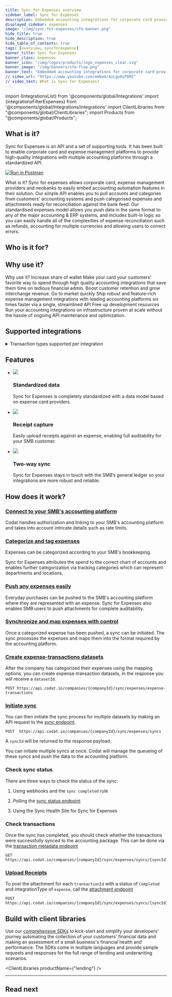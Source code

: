 ```yaml
---
title: Sync for Expenses overview
sidebar_label: Sync for Expenses
description: Embedded accounting integrations for corporate card providers
displayed_sidebar: expenses
image: "/img/sync-for-expenses/sfe-banner.png"
hide_title: true
hide_description: true
hide_table_of_contents: true
tags: [overview, syncforexpense]
banner_title: Sync for Expenses
banner_class: expenses
banner_icon: "/img/logos/products/logo_expenses_clear.svg"
banner_image: "/img/banners/sfe-flow.png"
banner_text: "Embedded accounting integrations for corporate card providers."
// video_url: "https://www.youtube.com/embed/4zLgo0iP6MI"
// video_text: What is Sync for Expenses?
---
```


import {IntegrationsList} from '@components/global/Integrations'
import {integrationsFilterExpenses} from '@components/global/Integrations/integrations'
import ClientLibraries from "@components/global/ClientLibraries";
import Products from "@components/global/Products";

## What is it?

Sync for Expenses is an API and a set of supporting tools. It has been built to enable corporate card and expense management platforms to provide high-quality integrations with multiple accounting platforms through a standardized API.

[![Run in Postman](https://run.pstmn.io/button.svg)](https://god.gw.postman.com/run-collection/9514766-9427cfd1-d3f9-4857-b3f1-d488fb6de5a6?action=collection%2Ffork&collection-url=entityId%3D9514766-9427cfd1-d3f9-4857-b3f1-d488fb6de5a6%26entityType%3Dcollection%26workspaceId%3Dc6d087b0-fc80-4d14-a903-a9017e1b54e0)

What is it?
Sync for expenses allows corporate card, expense management providers and neobanks to easily embed accounting automation features in their solution. Our simple API enables you to pull accounts and categories from customers' accounting systems and push categorised expenses and attachments ready for reconciliation against the bank feed.
Our standardised expenses model allows you push data in the same format to any of the major accounting & ERP systems, and includes built-in logic so you can easily handle all of the complexities of expense reconciliation such as refunds, accounting for multiple currencies and allowing users to correct errors.

## Who is it for?


## Why use it?



Why use it?
Increase share of wallet
Make your card your customers' favorite way to spend through high quality accounting integrations that save them time on tedious financial admin. Boost customer retention and grow interchange revenue.
Go to market quickly
Ship robust and feature-rich expense management integrations with leading accounting platforms six times faster via a single, streamlined API
Free up development resources
Run your accounting integrations on infrastructure proven at scale without the hassle of ongoing API maintenance and optimization.

## Supported integrations

<IntegrationsList filter={integrationsFilterExpenses}/>

<details>
<summary>Transaction types supported per integration</summary>

| Transaction type                    | Payment | Refund | Reward | Chargeback | Transfer in | Transfer out | Adjustment in | Adjustment out |
|---------------------|---------|--------|--------|------------|-------------|--------------|---------------|----------------|
| Xero                | ✔️       | ✔️      | ✔️      | ✔️          | ✔️           | ✔️            | ✔️             | ✔️              |
| QuickBooks   Online | ✔️       | ✔️      | ✔️      | ✔️          | ✔️           | ✔️            | ✔️             | ✔️              |
| Dynamics   365      | ✔️       | ✔️      | ✔️      | ✔️          |             |              |               |                |
| Oracle   NetSuite   | ✔️       | ✔️      |        |            |             |              |               |                |

</details>

## Features

<ul className="card-container col-3">
  <li className="card">
    <div class="header">
      <img
        src="/img/wp-icons/copy-feature-bullet.svg"
        class="mini-icon"
      />
      <h3>Standardized data</h3>
    </div>
    <p>
      Sync for Expenses is completely standardized with a data model based on expense card providers. 
    </p>
  </li>

  <li className="card">
    <div class="header">
      <img
        src="/img/wp-icons/copy-feature-bullet.svg"
        class="mini-icon"
      />
      <h3>Receipt capture</h3>
    </div>
    <p>
      Easily upload receipts against an expense, enabling full auditability for your SMB customer.
    </p>
  </li>

  <li className="card">
    <div class="header">
      <img
        src="/img/wp-icons/copy-feature-bullet.svg"
        class="mini-icon"
      />
      <h3>Two-way sync</h3>
    </div>
    <p>
      Sync for Expenses stays in touch with the SMB’s general ledger so your integrations are more robust and reliable.
    </p>
  </li>

</ul>

## How does it work?

### [Connect to your SMB's accounting platform](/expenses/getting-started)

Codat handles authorization and linking to your SMB's accounting platform and takes into account intricate details such as rate limits.

### [Categorize and tag expenses](/expenses/config-and-categorize)

Expenses can be categorized according to your SMB's bookkeeping.

Sync for Expenses attributes the spend to the correct chart of accounts and enables further categorization via tracking categories which can represent departments and locations.

### [Push any expenses easily](/expenses/sync-process/expense-transactions)

Everyday purchases can be pushed to the SMB's accounting platform where they are represented with an expense. Sync for Expenses also enables SMB users to push attachments for complete auditability.

### [Synchronize and map expenses with control](/expenses/sync-process/sync-process-explained)

Once a categorized expense has been pushed, a sync can be initiated. The sync processes the expenses and maps them into the format required by the accounting platform.


### [Create expense-transactions datasets](expense-transactions)

After the company has categorized their expenses using the mapping options, you can create expense-transaction datasets, in the response you will receive a `datasetId`.

```http title="Create expense dataset"
POST https://api.codat.io/companies/{companyId}/sync/expenses/expense-transactions
```

### [Initiate sync](syncing-expenses)

You can then initiate the sync process for multiple datasets by making an API request to the [sync endpoint](/sync-for-expenses-api#/operations/intiate-sync).

```http title="Initiate a sync of expense datasets"
POST  https://api.codat.io/companies/{companyId}/sync/expenses/syncs
```
A `syncId` will be returned to the response payload.

You can initiate multiple syncs at once. Codat will manage the queueing of these syncs and push the data to the accounting platform.

### Check sync status

There are three ways to check the status of the sync:

1.  Using webhooks and the `sync completed` rule

2.  Polling the [sync status endpoint](/sync-for-expenses-api#/operations/get-sync-by-id)

3.  Using the Sync Health Site for Sync for Expenses



### Check transactions

Once the sync has completed, you should check whether the transactions were successfully synced to the accounting package. This can be done via the [transaction metadata endpoint](/sync-for-expenses-api#/operations/get-sync-transactions)

```http title="Transaction status"
GET https://api.codat.io/companies/{companyId}/sync/expenses/syncs/{syncId}/transactions
```

### [Upload Receipts](uploading-receipts)

To post the attachment for each `transactionId` with a status of `Completed` and integrationType of `expense`, call the [attachment endpoint](/sync-for-expenses-api#/operations/upload-expense-attachment)

```http title="Upload receipt"
POST https://api.codat.io/companies/{companyId}/sync/expenses/syncs/{syncId}/transactions/{transactionId}/attachments
```


## Build with client libraries

Use our [comprehensive SDKs](/get-started/libraries) to kick-start and simplify your developers' journey automating the collection of your customers' financial data and making an assessment of a small business's financial health and performance. The SDKs come in multiple languages and provide sample requests and responses for the full range of lending and underwriting scenarios.

<ClientLibraries productName={"lending"} />

---

## Read next